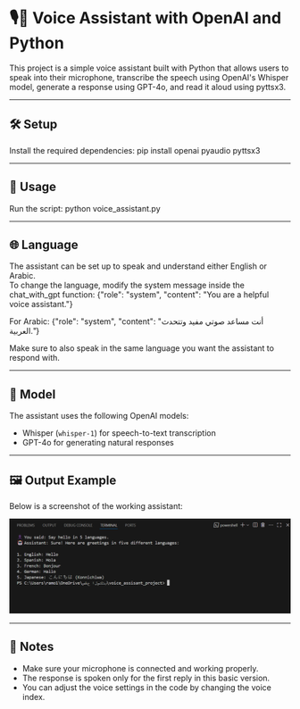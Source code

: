 # 🎙️🤖 Voice Assistant with OpenAI and Python

This project is a simple voice assistant built with Python that allows users to speak into their microphone, transcribe the speech using OpenAI's Whisper model, generate a response using GPT-4o, and read it aloud using pyttsx3.

---

## 🛠️ Setup

Install the required dependencies:
pip install openai pyaudio pyttsx3

---

## 🚀 Usage

Run the script:
python voice_assistant.py

---

## 🌐 Language

The assistant can be set up to speak and understand either English or Arabic.  
To change the language, modify the system message inside the chat_with_gpt function:
{"role": "system", "content": "You are a helpful voice assistant."}

For Arabic:
{"role": "system", "content": "أنت مساعد صوتي مفيد وتتحدث العربية."}

Make sure to also speak in the same language you want the assistant to respond with.

---

## 🤖 Model

The assistant uses the following OpenAI models:

- Whisper (`whisper-1`) for speech-to-text transcription
- GPT-4o for generating natural responses

---

## 🖼️ Output Example

Below is a screenshot of the working assistant:

![output screenshot](output.png)

---

## 📌 Notes

- Make sure your microphone is connected and working properly.
- The response is spoken only for the first reply in this basic version.
- You can adjust the voice settings in the code by changing the voice index.
